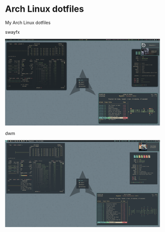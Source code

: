 # Arch Linux dotfiles
My Arch Linux dotfiles

swayfx

![Screenshot](screenshot.png?raw=true)

dwm

![Screenshot](screenshot2.png?raw=true)
